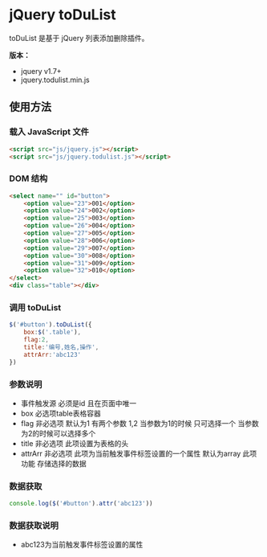 # jQuery toDuList

toDuList 是基于 jQuery 列表添加删除插件。


**版本：**

* jquery v1.7+
* jquery.todulist.min.js


## 使用方法

### 载入 JavaScript 文件

```html
<script src="js/jquery.js"></script>
<script src="js/jquery.todulist.js"></script>
```

### DOM 结构

```html
<select name="" id="button">
	<option value="23">001</option>
	<option value="24">002</option>
	<option value="25">003</option>
	<option value="26">004</option>
	<option value="27">005</option>
	<option value="28">006</option>
	<option value="29">007</option>
	<option value="30">008</option>
	<option value="31">009</option>
	<option value="32">010</option>
</select>
<div class="table"></div>
```

### 调用 toDuList

```javascript
$('#button').toDuList({
	box:$('.table'),
	flag:2,
	title:'编号,姓名,操作',
	attrArr:'abc123'
})
```
### 参数说明
* 事件触发源 必须是id 且在页面中唯一
* box 必选项table表格容器
* flag 非必选项 默认为1 有两个参数 1,2 当参数为1的时候 只可选择一个 当参数为2的时候可以选择多个
* title 非必选项 此项设置为表格的头
* attrArr 非必选项 此项为当前触发事件标签设置的一个属性 默认为array 此项功能 存储选择的数据

### 数据获取
```javascript
console.log($('#button').attr('abc123'))
```
### 数据获取说明

* abc123为当前触发事件标签设置的属性
